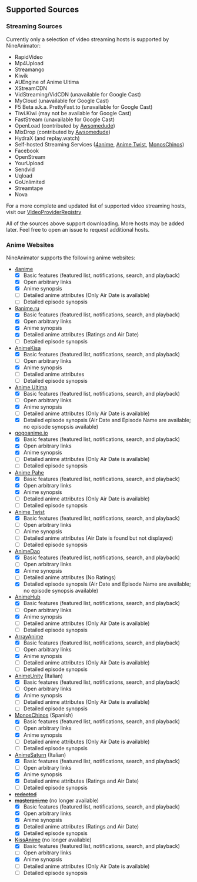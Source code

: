 ## Supported Sources

### Streaming Sources

Currently only a selection of video streaming hosts is supported by NineAnimator:

- RapidVideo
- Mp4Upload
- Streamango
- Kiwik
- AUEngine of Anime Ultima
- XStreamCDN
- VidStreaming/VidCDN (unavailable for Google Cast)
- MyCloud (unavailable for Google Cast)
- F5 Beta a.k.a. PrettyFast.to (unavailable for Google Cast)
- Tiwi.Kiwi (may not be available for Google Cast)
- FastStream (unavailable for Google Cast)
- OpenLoad (contributed by [Awsomedude](https://github.com/SuperMarcus/NineAnimator/pull/10))
- MixDrop (contributed by [Awsomedude](https://github.com/SuperMarcus/NineAnimator/pull/95))
- HydraX (and replay.watch)
- Self-hosted Streaming Services ([4anime](//4anime.to), [Anime Twist](//twist.moe), [MonosChinos](https://monoschinos.com/))
- Facebook
- OpenStream
- YourUpload
- Sendvid
- Uqload
- GoUnlimited
- Streamtape
- Nova

For a more complete and updated list of supported video streaming hosts, visit our [VideoProviderRegistry](https://github.com/SuperMarcus/NineAnimator/blob/master/NineAnimator/Models/Media/Parser/VideoProviderRegistry.swift#L28)


All of the sources above support downloading. More hosts may be added later.
Feel free to open an issue to request additional hosts.

### Anime Websites

NineAnimator supports the following anime websites:

- [4anime](https://4anime.to)
    - [x] Basic features (featured list, notifications, search, and playback)
    - [x] Open arbitrary links
    - [x] Anime synopsis
    - [ ] Detailed anime attributes (Only Air Date is available)
    - [ ] Detailed episode synopsis
- [9anime.ru](https://9anime.ru)
    - [x] Basic features (featured list, notifications, search, and playback)
    - [x] Open arbitrary links
    - [x] Anime synopsis
    - [x] Detailed anime attributes (Ratings and Air Date)
    - [ ] Detailed episode synopsis
- [AnimeKisa](https://animekisa.tv)
    - [x] Basic features (featured list, notifications, search, and playback)
    - [ ] Open arbitrary links
    - [x] Anime synopsis
    - [ ] Detailed anime attributes
    - [ ] Detailed episode synopsis
- [Anime Ultima](https://animeultima.eu)
    - [x] Basic features (featured list, notifications, search, and playback)
    - [ ] Open arbitrary links
    - [x] Anime synopsis
    - [ ] Detailed anime attributes (Only Air Date is available)
    - [x] Detailed episode synopsis (Air Date and Episode Name are available; no episode synopsis available)
- [gogoanime.io](https://gogoanime.io)
    - [x] Basic features (featured list, notifications, search, and playback)
    - [x] Open arbitrary links
    - [x] Anime synopsis
    - [ ] Detailed anime attributes (Only Air Date is available)
    - [ ] Detailed episode synopsis
- [Anime Pahe](https://animepahe.com)
    - [x] Basic features (featured list, notifications, search, and playback)
    - [x] Open arbitrary links
    - [x] Anime synopsis
    - [ ] Detailed anime attributes (Only Air Date is available)
    - [ ] Detailed episode synopsis
- [Anime Twist](https://twist.moe)
    - [x] Basic features (featured list, notifications, search, and playback)
    - [ ] Open arbitrary links
    - [ ] Anime synopsis
    - [ ] Detailed anime attributes (Air Date is found but not displayed)
    - [ ] Detailed episode synopsis
- [AnimeDao](https://animedao.com)
    - [x] Basic features (featured list, notifications, search, and playback)
    - [ ] Open arbitrary links
    - [x] Anime synopsis
    - [ ] Detailed anime attributes (No Ratings)
    - [x] Detailed episode synopsis (Air Date and Episode Name are available; no episode synopsis available)
- [AnimeHub](https://animehub.ac)
    - [x] Basic features (featured list, notifications, search, and playback)
    - [ ] Open arbitrary links
    - [x] Anime synopsis
    - [ ] Detailed anime attributes (Only Air Date is available)
    - [ ] Detailed episode synopsis
- [ArrayAnime](https://arrayanime.com)
    - [x] Basic features (featured list, notifications, search, and playback)
    - [ ] Open arbitrary links
    - [x] Anime synopsis
    - [ ] Detailed anime attributes (Only Air Date is available)
    - [ ] Detailed episode synopsis
- [AnimeUnity](https://animeunity.it) (Italian)
    - [x] Basic features (featured list, notifications, search, and playback)
    - [ ] Open arbitrary links
    - [x] Anime synopsis
    - [ ] Detailed anime attributes (Only Air Date is available)
    - [ ] Detailed episode synopsis
- [MonosChinos](https://monoschinos.com) (Spanish)
    - [x] Basic features (featured list, notifications, search, and playback)
    - [ ] Open arbitrary links
    - [x] Anime synopsis
    - [ ] Detailed anime attributes (Only Air Date is available)
    - [ ] Detailed episode synopsis
 - [AnimeSaturn](https://animesaturn.com) (Italian)
    - [x] Basic features (featured list, notifications, search, and playback)
    - [ ] Open arbitrary links
    - [x] Anime synopsis
    - [x] Detailed anime attributes (Ratings and Air Date)
    - [ ] Detailed episode synopsis
- ~~[redacted](#?)~~
- ~~[masterani.me](https://masterani.me)~~ (no longer available)
    - [x] Basic features (featured list, notifications, search, and playback)
    - [x] Open arbitrary links
    - [x] Anime synopsis
    - [x] Detailed anime attributes (Ratings and Air Date)
    - [x] Detailed episode synopsis
- ~~[KissAnime](https://kissanime.ru)~~ (no longer available)
    - [x] Basic features (featured list, notifications, search, and playback)
    - [ ] Open arbitrary links
    - [x] Anime synopsis
    - [ ] Detailed anime attributes (Only Air Date is available)
    - [ ] Detailed episode synopsis
